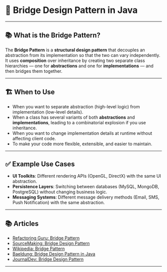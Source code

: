 # 🌉 Bridge Design Pattern in Java

---

## 📚 What is the Bridge Pattern?

The **Bridge Pattern** is a **structural design pattern** that decouples an abstraction from its implementation so that the two can vary independently. It uses **composition** over inheritance by creating two separate class hierarchies — one for **abstractions** and one for **implementations** — and then bridges them together.

---

## 🏗️ When to Use

- When you want to separate abstraction (high-level logic) from implementation (low-level details).
- When a class has several variants of both **abstractions** and **implementations**, leading to a combinatorial explosion if you use inheritance.
- When you want to change implementation details at runtime without affecting client code.
- To make your code more flexible, extensible, and easier to maintain.

---

## ✅ Example Use Cases

- **UI Toolkits**: Different rendering APIs (OpenGL, DirectX) with the same UI abstraction.
- **Persistence Layers**: Switching between databases (MySQL, MongoDB, PostgreSQL) without changing business logic.
- **Messaging Systems**: Different message delivery methods (Email, SMS, Push Notification) with the same abstraction.

---

## 📚 Articles

- [Refactoring Guru: Bridge Pattern](https://refactoring.guru/design-patterns/bridge)  
- [SourceMaking: Bridge Design Pattern](https://sourcemaking.com/design_patterns/bridge)  
- [Wikipedia: Bridge Pattern](https://en.wikipedia.org/wiki/Bridge_pattern)  
- [Baeldung: Bridge Design Pattern in Java](https://www.baeldung.com/java-bridge-pattern)  
- [JournalDev: Bridge Design Pattern](https://www.journaldev.com/1491/bridge-design-pattern-java)  

---
